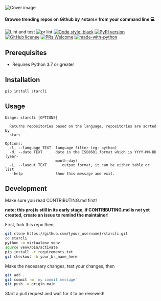 ![Cover image](https://github.com/hedythedev/starcli/blob/main/starcli-small-cover.png)
#### Browse trending repos on Github by :star:stars:star: from your command line :computer:
![Lint and test](https://github.com/hedythedev/starcli/workflows/Lint%20and%20test/badge.svg)
![pr lint](https://github.com/hedythedev/starcli/workflows/pr_lint_python/badge.svg)
[![Code style: black](https://img.shields.io/badge/code%20style-black-000000.svg)](https://github.com/psf/black)
[![PyPI version](https://badge.fury.io/py/starcli.png)](https://badge.fury.io/py/starcli)
[![GitHub license](https://img.shields.io/github/license/hedythedev/starcli.svg)](https://github.com/hedythedev/starcli/blob/main/LICENSE)
[![PRs Welcome](https://img.shields.io/badge/PRs-welcome-brightgreen.svg?style=flat-square)](http://makeapullrequest.com)
[![made-with-python](https://img.shields.io/badge/Made%20with-Python-1f425f.svg)](https://www.python.org/)


## Prerequisites
* Requires Python 3.7 or greater

## Installation
```
pip install starcli
```

## Usage
```
Usage: starcli [OPTIONS]

  Returns repositories based on the language. repositories are sorted by
  stars

Options:
  -l, --language TEXT  language filter (eg: python)
  -d, --date TEXT      date in the ISO8601 format which is YYYY-MM-DD (year-
                       month-day)
  -L, --layout TEXT       output format, it can be either table or list
  --help               Show this message and exit.
```

## Development
Make sure you read CONTRIBUTING.md first! 

**note: this proj is still in its early stage, if CONTRIBUTING.md is not yet created, create an issue to remind the maintainer!**

First, fork this repo
then,
```sh
git clone https://github.com/{your_username}/starcli.git
cd starcli
python -m virtualenv venv
source venv/bin/activate
pip install -r requirements.txt
git checkout -b your_br_name_here
```
Make the necessary changes, test your changes, then
```sh
git add .
git commit -m 'my commit message'
git push -u origin main
```
Start a pull request and wait for it to be reviewed!
